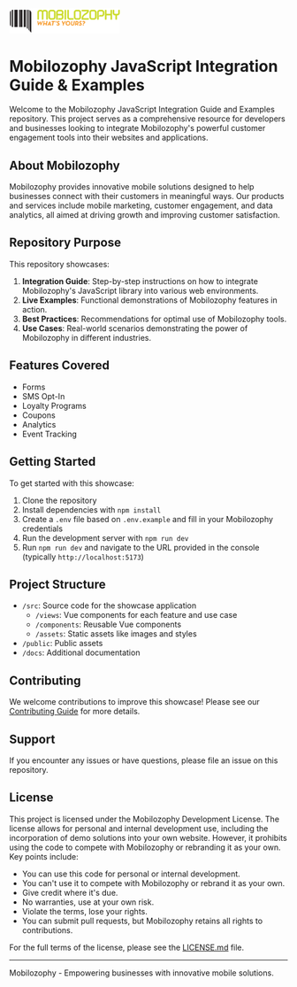<img src="src/assets/images/mobilozophy-logo.svg" alt="Mobilozophy Logo" width="200" />

# Mobilozophy JavaScript Integration Guide & Examples

Welcome to the Mobilozophy JavaScript Integration Guide and Examples repository. This project serves as a comprehensive resource for developers and businesses looking to integrate Mobilozophy's powerful customer engagement tools into their websites and applications.

## About Mobilozophy

Mobilozophy provides innovative mobile solutions designed to help businesses connect with their customers in meaningful ways. Our products and services include mobile marketing, customer engagement, and data analytics, all aimed at driving growth and improving customer satisfaction.

## Repository Purpose

This repository showcases:

1. **Integration Guide**: Step-by-step instructions on how to integrate Mobilozophy's JavaScript library into various web environments.
2. **Live Examples**: Functional demonstrations of Mobilozophy features in action.
3. **Best Practices**: Recommendations for optimal use of Mobilozophy tools.
4. **Use Cases**: Real-world scenarios demonstrating the power of Mobilozophy in different industries.

## Features Covered

- Forms
- SMS Opt-In
- Loyalty Programs
- Coupons
- Analytics
- Event Tracking

## Getting Started

To get started with this showcase:

1. Clone the repository
2. Install dependencies with `npm install`
3. Create a `.env` file based on `.env.example` and fill in your Mobilozophy credentials
4. Run the development server with `npm run dev`
5. Run `npm run dev` and navigate to the URL provided in the console (typically `http://localhost:5173`)

## Project Structure

- `/src`: Source code for the showcase application
  - `/views`: Vue components for each feature and use case
  - `/components`: Reusable Vue components
  - `/assets`: Static assets like images and styles
- `/public`: Public assets
- `/docs`: Additional documentation

## Contributing

We welcome contributions to improve this showcase! Please see our [Contributing Guide](CONTRIBUTING.md) for more details.

## Support

If you encounter any issues or have questions, please file an issue on this repository.

## License

This project is licensed under the Mobilozophy Development License. The license allows for personal and internal development use, including the incorporation of demo solutions into your own website. However, it prohibits using the code to compete with Mobilozophy or rebranding it as your own. Key points include:

- You can use this code for personal or internal development.
- You can't use it to compete with Mobilozophy or rebrand it as your own.
- Give credit where it's due.
- No warranties, use at your own risk.
- Violate the terms, lose your rights.
- You can submit pull requests, but Mobilozophy retains all rights to contributions.

For the full terms of the license, please see the [LICENSE.md](LICENSE.md) file.

---

Mobilozophy - Empowering businesses with innovative mobile solutions.